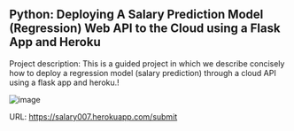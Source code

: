 ## Python: Deploying A Salary Prediction Model (Regression) Web API to the Cloud using a Flask App and Heroku

Project description:
              This is a guided project in which we describe concisely how to deploy a regression model (salary prediction) through a cloud API using a flask app and heroku.!

![image](https://user-images.githubusercontent.com/72297166/142755876-dcc44a8d-620e-427b-bad5-28e9457d3b3f.png)


URL:  https://salary007.herokuapp.com/submit
              
              
